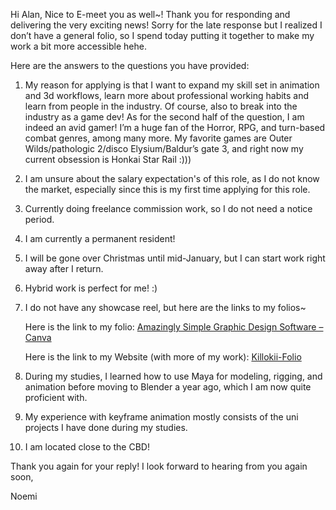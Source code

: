 

Hi Alan,
Nice to E-meet you as well~! Thank you for responding and delivering the very exciting news! Sorry for the late response but I realized I don’t have a general folio, so I spend today putting it together to make my work a bit more accessible hehe.

Here are the answers to the questions you have provided:


1. My reason for applying is that I want to expand my skill set in animation and 3d workflows, learn more about professional working habits and learn from people in the industry. Of course, also to break into the industry as a game dev! As for the second half of the question, I am indeed an avid gamer! I’m a huge fan of the Horror, RPG, and turn-based combat genres, among many more. My favorite games are Outer Wilds/pathologic 2/disco Elysium/Baldur’s gate 3, and right now my current obsession is Honkai Star Rail :)))

2. I am unsure about the salary expectation's of this role, as I do not know the market, especially since this is my first time applying for this role. 

3. Currently doing freelance commission work, so I do not need a notice period.

4. I am currently a permanent resident! 

5. I will be gone over Christmas until mid-January, but I can start work right away after I return.

6. Hybrid work is perfect for me! :)

7. I do not have any showcase reel, but here are the links to my folios~

	Here is the link to my folio:
	[Amazingly Simple Graphic Design Software – Canva](https://www.canva.com/design/DAGY-ez1zaI/4eL5o6RLobguW_PhAziGFA/view?utm_content=DAGY-ez1zaI&utm_campaign=designshare&utm_medium=link2&utm_source=uniquelinks&utlId=h1321311bdb)
	
	Here is the link to my Website (with more of my work):
	[Killokii-Folio](https://killokii-folio.carrd.co)

8. During my studies, I learned how to use Maya for modeling, rigging, and animation before moving to Blender a year ago, which I am now quite proficient with.

9. My experience with keyframe animation mostly consists of the uni projects I have done during my studies. 

10. I am located close to the CBD!

Thank you again for your reply! I look forward to hearing from you again soon,

Noemi